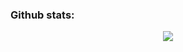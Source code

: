 ### Github stats:
<div align='center'>
  <img src='https://github-readme-stats.vercel.app/api/top-langs/?username=Leo-Bikuri&langs_count=10&layout=compact&theme=moltack'/>
</div>

